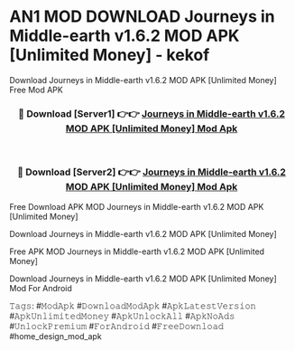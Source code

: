 # AN1 MOD DOWNLOAD Journeys in Middle-earth v1.6.2 MOD APK [Unlimited Money] - kekof
Download Journeys in Middle-earth v1.6.2 MOD APK [Unlimited Money] Free Mod APK

<div align="center">
<h3>🔴 Download [Server1] 👉👉 <a href="https://apk-comot.site?title=Journeys_in_Middle-earth_v1.6.2_MOD_APK_[Unlimited_Money]">Journeys in Middle-earth v1.6.2 MOD APK [Unlimited Money] Mod Apk</a></h3><br>

<h3>🔴 Download [Server2] 👉👉 <a href="https://apk-comot.site?title=Journeys_in_Middle-earth_v1.6.2_MOD_APK_[Unlimited_Money]">Journeys in Middle-earth v1.6.2 MOD APK [Unlimited Money] Mod Apk</a></h3>
</div>


Free Download APK MOD Journeys in Middle-earth v1.6.2 MOD APK [Unlimited Money]

Download Journeys in Middle-earth v1.6.2 MOD APK [Unlimited Money] 

Free APK MOD Journeys in Middle-earth v1.6.2 MOD APK [Unlimited Money] 

Download Journeys in Middle-earth v1.6.2 MOD APK [Unlimited Money] Mod For Android

𝚃𝚊𝚐𝚜: #𝙼𝚘𝚍𝙰𝚙𝚔 #𝙳𝚘𝚠𝚗𝚕𝚘𝚊𝚍𝙼𝚘𝚍𝙰𝚙𝚔 #𝙰𝚙𝚔𝙻𝚊𝚝𝚎𝚜𝚝𝚅𝚎𝚛𝚜𝚒𝚘𝚗 #𝙰𝚙𝚔𝚄𝚗𝚕𝚒𝚖𝚒𝚝𝚎𝚍𝙼𝚘𝚗𝚎𝚢 #𝙰𝚙𝚔𝚄𝚗𝚕𝚘𝚌𝚔𝙰𝚕𝚕 #𝙰𝚙𝚔𝙽𝚘𝙰𝚍𝚜 #𝚄𝚗𝚕𝚘𝚌𝚔𝙿𝚛𝚎𝚖𝚒𝚞𝚖 #𝙵𝚘𝚛𝙰𝚗𝚍𝚛𝚘𝚒𝚍 #𝙵𝚛𝚎𝚎𝙳𝚘𝚠𝚗𝚕𝚘𝚊𝚍 #home_design_mod_apk